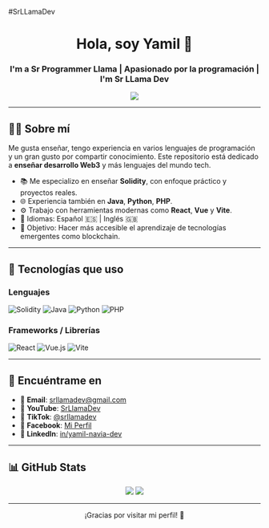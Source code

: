#SrLLamaDev

<h1 align="center">Hola, soy Yamil 👋</h1>
<h3 align="center">I'm a Sr Programmer Llama | Apasionado por la programación | I'm Sr LLama Dev </h3>

<p align="center">
  <img src="https://readme-typing-svg.herokuapp.com?color=36BCF7&center=true&vCenter=true&lines=Docente+de+Solidity;Amante+del+código+y+la+enseñanza;Construyendo+el+futuro+Web3" />
</p>

---

## 🧑‍🏫 Sobre mí

Me gusta enseñar, tengo experiencia en varios lenguajes de programación y un gran gusto por compartir conocimiento. Este repositorio está dedicado a **enseñar desarrollo Web3** y más lenguajes del mundo tech.

- 📚 Me especializo en enseñar **Solidity**, con enfoque práctico y proyectos reales.
- 🌐 Experiencia también en **Java**, **Python**, **PHP**.
- ⚙️ Trabajo con herramientas modernas como **React**, **Vue** y **Vite**.
- 💬 Idiomas: Español 🇪🇸 | Inglés 🇬🇧
- 🎯 Objetivo: Hacer más accesible el aprendizaje de tecnologías emergentes como blockchain.

---

## 🚀 Tecnologías que uso

### Lenguajes
![Solidity](https://img.shields.io/badge/Solidity-363636?style=flat&logo=solidity&logoColor=white)
![Java](https://img.shields.io/badge/Java-ED8B00?style=flat&logo=java&logoColor=white)
![Python](https://img.shields.io/badge/Python-3776AB?style=flat&logo=python&logoColor=white)
![PHP](https://img.shields.io/badge/PHP-777BB4?style=flat&logo=php&logoColor=white)

### Frameworks / Librerías
![React](https://img.shields.io/badge/React-61DAFB?style=flat&logo=react&logoColor=black)
![Vue.js](https://img.shields.io/badge/Vue.js-4FC08D?style=flat&logo=vue.js&logoColor=white)
![Vite](https://img.shields.io/badge/Vite-646CFF?style=flat&logo=vite&logoColor=white)

---

## 🎥 Encuéntrame en

- 📩 **Email**: [srllamadev@gmail.com](mailto:srllamadev@gmail.com)
- 🎥 **YouTube**: [SrLlamaDev](https://www.youtube.com/channel/UCACpUuuDtzfGvzUctYz-MlA)
- 🎵 **TikTok**: [@srllamadev](https://www.tiktok.com/@srllamadev)
- 👤 **Facebook**: [Mi Perfil](https://facebook.com/profile.php?id=61570256863781)
- 💼 **LinkedIn**: [in/yamil-navia-dev](https://linkedin.com/in/yamil-navia-dev)

---

## 📊 GitHub Stats

<p align="center">
  <img src="https://github-readme-stats.vercel.app/api?username=srllamadev&show_icons=true&theme=radical" />
  <img src="https://github-readme-stats.vercel.app/api/top-langs/?username=srllamadev&layout=compact&theme=radical" />
</p>

---

<p align="center">¡Gracias por visitar mi perfil! 🚀</p>
